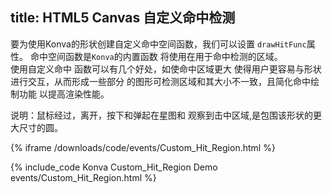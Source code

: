 title: HTML5 Canvas 自定义命中检测
---
要为使用Konva的形状创建自定义命中空间函数，我们可以设置
`drawHitFunc`属性。 命中空间函数是`Konva`的内置函数
将使用在用于命中检测的区域。   
使用自定义命中
函数可以有几个好处，如使命中区域更大
使得用户更容易与形状进行交互，从而形成一些部分
的图形可检测区域和其大小不一致，且简化命中绘制功能
以提高渲染性能。  

说明：鼠标经过，离开，按下和弹起在星图和
观察到击中区域,是包围该形状的更大尺寸的圆。  

{% iframe /downloads/code/events/Custom_Hit_Region.html %}

{% include_code Konva Custom_Hit_Region Demo events/Custom_Hit_Region.html %}
